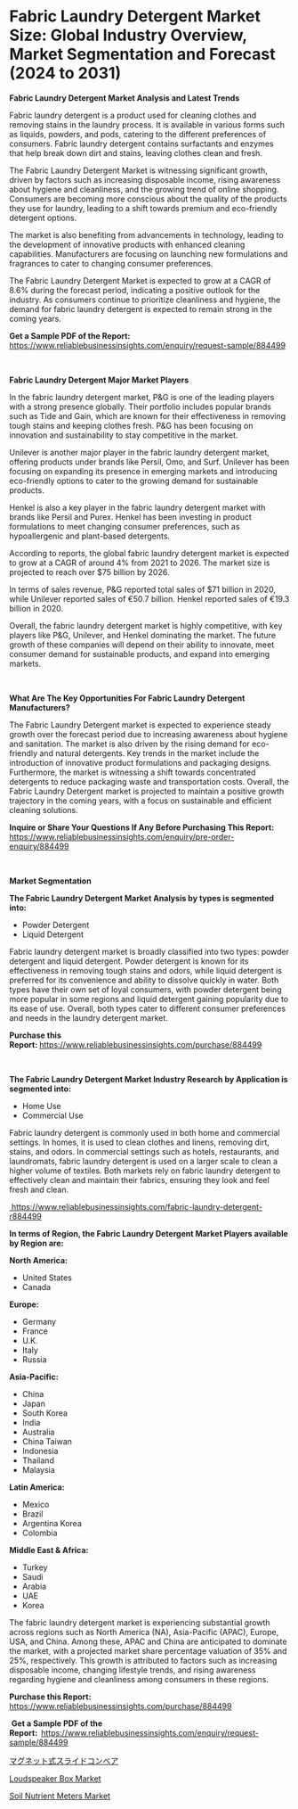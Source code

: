 <p><h1>Fabric Laundry Detergent Market Size: Global Industry Overview, Market Segmentation and Forecast (2024 to 2031)</h1></p><p><strong>Fabric Laundry Detergent Market Analysis and Latest Trends</strong></p>
<p><p>Fabric laundry detergent is a product used for cleaning clothes and removing stains in the laundry process. It is available in various forms such as liquids, powders, and pods, catering to the different preferences of consumers. Fabric laundry detergent contains surfactants and enzymes that help break down dirt and stains, leaving clothes clean and fresh.</p><p>The Fabric Laundry Detergent Market is witnessing significant growth, driven by factors such as increasing disposable income, rising awareness about hygiene and cleanliness, and the growing trend of online shopping. Consumers are becoming more conscious about the quality of the products they use for laundry, leading to a shift towards premium and eco-friendly detergent options.</p><p>The market is also benefiting from advancements in technology, leading to the development of innovative products with enhanced cleaning capabilities. Manufacturers are focusing on launching new formulations and fragrances to cater to changing consumer preferences.</p><p>The Fabric Laundry Detergent Market is expected to grow at a CAGR of 8.6% during the forecast period, indicating a positive outlook for the industry. As consumers continue to prioritize cleanliness and hygiene, the demand for fabric laundry detergent is expected to remain strong in the coming years.</p></p>
<p><strong>Get a Sample PDF of the Report:&nbsp;</strong> <a href="https://www.reliablebusinessinsights.com/enquiry/request-sample/884499">https://www.reliablebusinessinsights.com/enquiry/request-sample/884499</a></p>
<p>&nbsp;</p>
<p><strong>Fabric Laundry Detergent Major Market Players</strong></p>
<p><p>In the fabric laundry detergent market, P&G is one of the leading players with a strong presence globally. Their portfolio includes popular brands such as Tide and Gain, which are known for their effectiveness in removing tough stains and keeping clothes fresh. P&G has been focusing on innovation and sustainability to stay competitive in the market.</p><p>Unilever is another major player in the fabric laundry detergent market, offering products under brands like Persil, Omo, and Surf. Unilever has been focusing on expanding its presence in emerging markets and introducing eco-friendly options to cater to the growing demand for sustainable products.</p><p>Henkel is also a key player in the fabric laundry detergent market with brands like Persil and Purex. Henkel has been investing in product formulations to meet changing consumer preferences, such as hypoallergenic and plant-based detergents.</p><p>According to reports, the global fabric laundry detergent market is expected to grow at a CAGR of around 4% from 2021 to 2026. The market size is projected to reach over $75 billion by 2026.</p><p>In terms of sales revenue, P&G reported total sales of $71 billion in 2020, while Unilever reported sales of €50.7 billion. Henkel reported sales of €19.3 billion in 2020.</p><p>Overall, the fabric laundry detergent market is highly competitive, with key players like P&G, Unilever, and Henkel dominating the market. The future growth of these companies will depend on their ability to innovate, meet consumer demand for sustainable products, and expand into emerging markets.</p></p>
<p>&nbsp;</p>
<p><strong>What Are The Key Opportunities For Fabric Laundry Detergent Manufacturers?</strong></p>
<p><p>The Fabric Laundry Detergent market is expected to experience steady growth over the forecast period due to increasing awareness about hygiene and sanitation. The market is also driven by the rising demand for eco-friendly and natural detergents. Key trends in the market include the introduction of innovative product formulations and packaging designs. Furthermore, the market is witnessing a shift towards concentrated detergents to reduce packaging waste and transportation costs. Overall, the Fabric Laundry Detergent market is projected to maintain a positive growth trajectory in the coming years, with a focus on sustainable and efficient cleaning solutions.</p></p>
<p><strong>Inquire or Share Your Questions If Any Before Purchasing This Report:</strong> <a href="https://www.reliablebusinessinsights.com/enquiry/pre-order-enquiry/884499">https://www.reliablebusinessinsights.com/enquiry/pre-order-enquiry/884499</a></p>
<p>&nbsp;</p>
<p><strong>Market Segmentation</strong></p>
<p><strong>The Fabric Laundry Detergent Market Analysis by types is segmented into:</strong></p>
<p><ul><li>Powder Detergent</li><li>Liquid Detergent</li></ul></p>
<p><p>Fabric laundry detergent market is broadly classified into two types: powder detergent and liquid detergent. Powder detergent is known for its effectiveness in removing tough stains and odors, while liquid detergent is preferred for its convenience and ability to dissolve quickly in water. Both types have their own set of loyal consumers, with powder detergent being more popular in some regions and liquid detergent gaining popularity due to its ease of use. Overall, both types cater to different consumer preferences and needs in the laundry detergent market.</p></p>
<p><strong>Purchase this Report:&nbsp;</strong><a href="https://www.reliablebusinessinsights.com/purchase/884499">https://www.reliablebusinessinsights.com/purchase/884499</a></p>
<p>&nbsp;</p>
<p><strong>The Fabric Laundry Detergent Market Industry Research by Application is segmented into:</strong></p>
<p><ul><li>Home Use</li><li>Commercial Use</li></ul></p>
<p><p>Fabric laundry detergent is commonly used in both home and commercial settings. In homes, it is used to clean clothes and linens, removing dirt, stains, and odors. In commercial settings such as hotels, restaurants, and laundromats, fabric laundry detergent is used on a larger scale to clean a higher volume of textiles. Both markets rely on fabric laundry detergent to effectively clean and maintain their fabrics, ensuring they look and feel fresh and clean.</p></p>
<p><a href="https://www.reliablebusinessinsights.com/fabric-laundry-detergent-r884499">&nbsp;https://www.reliablebusinessinsights.com/fabric-laundry-detergent-r884499</a></p>
<p><strong>In terms of Region, the Fabric Laundry Detergent Market Players available by Region are:</strong></p>
<p>
    <p> <strong> North America: </strong>
        <ul>
            <li>United States</li>
            <li>Canada</li>
        </ul>
        </p> 
    <p> <strong> Europe: </strong>
        <ul>
            <li>Germany</li>
            <li>France</li>
            <li>U.K.</li>
            <li>Italy</li>
            <li>Russia</li>
        </ul>
        </p> 
    <p> <strong> Asia-Pacific: </strong>
        <ul>
            <li>China</li>
            <li>Japan</li>
            <li>South Korea</li>
            <li>India</li>
            <li>Australia</li>
            <li>China Taiwan</li>
            <li>Indonesia</li>
            <li>Thailand</li>
            <li>Malaysia</li>
        </ul>
        </p> 
    <p> <strong> Latin America: </strong>
        <ul>
            <li>Mexico</li>
            <li>Brazil</li>
            <li>Argentina Korea</li>
            <li>Colombia</li>
        </ul>
        </p> 
    <p> <strong> Middle East & Africa: </strong>
        <ul>
            <li>Turkey</li>
            <li>Saudi</li>
            <li>Arabia</li>
            <li>UAE</li>
            <li>Korea</li>
        </ul>
    </p>
    </p>
<p><p>The fabric laundry detergent market is experiencing substantial growth across regions such as North America (NA), Asia-Pacific (APAC), Europe, USA, and China. Among these, APAC and China are anticipated to dominate the market, with a projected market share percentage valuation of 35% and 25%, respectively. This growth is attributed to factors such as increasing disposable income, changing lifestyle trends, and rising awareness regarding hygiene and cleanliness among consumers in these regions.</p></p>
<p><strong>Purchase this Report: </strong><a href="https://www.reliablebusinessinsights.com/purchase/884499">https://www.reliablebusinessinsights.com/purchase/884499</a></p>
<p>&nbsp;<strong>Get a Sample PDF of the Report:&nbsp;&nbsp;</strong><a href="https://www.reliablebusinessinsights.com/enquiry/request-sample/884499">https://www.reliablebusinessinsights.com/enquiry/request-sample/884499</a></p>
<p><strong></strong></p>
<p><p><a href="https://github.com/ddwcuskozol07187/Market-Research-Report-List-2/blob/main/6146827140702.md">マグネット式スライドコンベア</a></p><p><a href="https://github.com/JermaineCrona2023/Market-Research-Report-List-1/blob/main/loudspeaker-box-market.md">Loudspeaker Box Market</a></p><p><a href="https://view.publitas.com/reportprime-1/soil-nutrient-meters-industry-analysis-report-its-market-size-share-trends-by-application-region-competitive-strategies-2024-2031/">Soil Nutrient Meters Market</a></p></p>